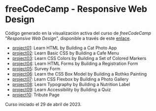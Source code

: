 # freeCodeCamp - Responsive Web Design

Código generado en la visualización activa del curso de *freeCodeCamp* "*Responsive Web Design*", disponible a través de este [enlace](https://www.freecodecamp.org/learn/2022/responsive-web-design/).

- [project01](/project01): Learn HTML by Building a Cat Photo App
- [project02](/project02): Learn Basic CSS by Building a Cafe Menu
- [project03](/project03): Learn CSS Colors by Building a Set of Colored Markers
- [project04](/project04): Learn HTML Forms by Building a Registration Form
- [project05](/project05): Survey Form
- [project06](/project06): Learn the CSS Box Model by Building a Rothko Painting
- [project07](/project07): Learn CSS Flexbox by Building a Photo Gallery
- [project08](/project08): Learn Typography by Building a Nutrition Label
- [project09](/project09): Learn Accessibility by Building a Quiz
- [project10](/project10): Tribute Page

Curso iniciado el 29 de abril de 2023.
